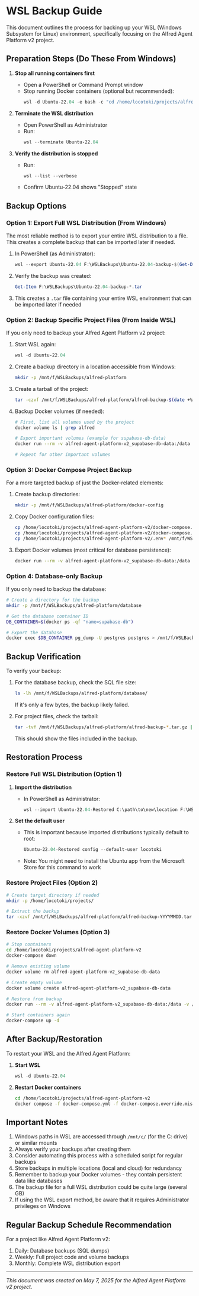 # WSL Backup Guide

This document outlines the process for backing up your WSL (Windows Subsystem for Linux) environment, specifically focusing on the Alfred Agent Platform v2 project.

## Preparation Steps (Do These From Windows)

1. **Stop all running containers first**
   - Open a PowerShell or Command Prompt window
   - Stop running Docker containers (optional but recommended):
     ```powershell
     wsl -d Ubuntu-22.04 -e bash -c "cd /home/locotoki/projects/alfred-agent-platform-v2 && docker compose down"
     ```

2. **Terminate the WSL distribution**
   - Open PowerShell as Administrator
   - Run:
     ```powershell
     wsl --terminate Ubuntu-22.04
     ```

3. **Verify the distribution is stopped**
   - Run:
     ```powershell
     wsl --list --verbose
     ```
   - Confirm Ubuntu-22.04 shows "Stopped" state

## Backup Options

### Option 1: Export Full WSL Distribution (From Windows)

The most reliable method is to export your entire WSL distribution to a file. This creates a complete backup that can be imported later if needed.

1. In PowerShell (as Administrator):
   ```powershell
   wsl --export Ubuntu-22.04 F:\WSLBackups\Ubuntu-22.04-backup-$(Get-Date -Format "yyyyMMdd").tar
   ```

2. Verify the backup was created:
   ```powershell
   Get-Item F:\WSLBackups\Ubuntu-22.04-backup-*.tar
   ```

3. This creates a `.tar` file containing your entire WSL environment that can be imported later if needed

### Option 2: Backup Specific Project Files (From Inside WSL)

If you only need to backup your Alfred Agent Platform v2 project:

1. Start WSL again:
   ```powershell
   wsl -d Ubuntu-22.04
   ```

2. Create a backup directory in a location accessible from Windows:
   ```bash
   mkdir -p /mnt/f/WSLBackups/alfred-platform
   ```

3. Create a tarball of the project:
   ```bash
   tar -czvf /mnt/f/WSLBackups/alfred-platform/alfred-backup-$(date +%Y%m%d).tar.gz -C /home/locotoki/projects alfred-agent-platform-v2
   ```

4. Backup Docker volumes (if needed):
   ```bash
   # First, list all volumes used by the project
   docker volume ls | grep alfred

   # Export important volumes (example for supabase-db-data)
   docker run --rm -v alfred-agent-platform-v2_supabase-db-data:/data -v /mnt/f/WSLBackups/alfred-platform:/backup alpine tar -czvf /backup/db-backup-$(date +%Y%m%d).tar.gz -C /data .

   # Repeat for other important volumes
   ```

### Option 3: Docker Compose Project Backup

For a more targeted backup of just the Docker-related elements:

1. Create backup directories:
   ```bash
   mkdir -p /mnt/f/WSLBackups/alfred-platform/docker-config
   ```

2. Copy Docker configuration files:
   ```bash
   cp /home/locotoki/projects/alfred-agent-platform-v2/docker-compose.yml /mnt/f/WSLBackups/alfred-platform/docker-config/
   cp /home/locotoki/projects/alfred-agent-platform-v2/docker-compose.override.*.yml /mnt/f/WSLBackups/alfred-platform/docker-config/
   cp /home/locotoki/projects/alfred-agent-platform-v2/.env* /mnt/f/WSLBackups/alfred-platform/docker-config/
   ```

3. Export Docker volumes (most critical for database persistence):
   ```bash
   docker run --rm -v alfred-agent-platform-v2_supabase-db-data:/data -v /mnt/f/WSLBackups/alfred-platform/volumes:/backup alpine tar -czvf /backup/supabase-db-data-$(date +%Y%m%d).tar.gz -C /data .
   ```

### Option 4: Database-only Backup

If you only need to backup the database:

```bash
# Create a directory for the backup
mkdir -p /mnt/f/WSLBackups/alfred-platform/database

# Get the database container ID
DB_CONTAINER=$(docker ps -qf "name=supabase-db")

# Export the database
docker exec $DB_CONTAINER pg_dump -U postgres postgres > /mnt/f/WSLBackups/alfred-platform/database/alfred-db-backup-$(date +%Y%m%d).sql
```

## Backup Verification

To verify your backup:

1. For the database backup, check the SQL file size:
   ```bash
   ls -lh /mnt/f/WSLBackups/alfred-platform/database/
   ```
   If it's only a few bytes, the backup likely failed.

2. For project files, check the tarball:
   ```bash
   tar -tvf /mnt/f/WSLBackups/alfred-platform/alfred-backup-*.tar.gz | head
   ```
   This should show the files included in the backup.

## Restoration Process

### Restore Full WSL Distribution (Option 1)

1. **Import the distribution**
   - In PowerShell as Administrator:
     ```powershell
     wsl --import Ubuntu-22.04-Restored C:\path\to\new\location F:\WSLBackups\Ubuntu-22.04-backup-YYYYMMDD.tar
     ```

2. **Set the default user**
   - This is important because imported distributions typically default to root:
     ```powershell
     Ubuntu-22.04-Restored config --default-user locotoki
     ```
   - Note: You might need to install the Ubuntu app from the Microsoft Store for this command to work

### Restore Project Files (Option 2)

```bash
# Create target directory if needed
mkdir -p /home/locotoki/projects/

# Extract the backup
tar -xzvf /mnt/f/WSLBackups/alfred-platform/alfred-backup-YYYYMMDD.tar.gz -C /home/locotoki/projects/
```

### Restore Docker Volumes (Option 3)

```bash
# Stop containers
cd /home/locotoki/projects/alfred-agent-platform-v2
docker-compose down

# Remove existing volume
docker volume rm alfred-agent-platform-v2_supabase-db-data

# Create empty volume
docker volume create alfred-agent-platform-v2_supabase-db-data

# Restore from backup
docker run --rm -v alfred-agent-platform-v2_supabase-db-data:/data -v /mnt/f/WSLBackups/alfred-platform:/backup alpine sh -c "cd /data && tar -xzvf /backup/db-backup-YYYYMMDD.tar.gz"

# Start containers again
docker-compose up -d
```

## After Backup/Restoration

To restart your WSL and the Alfred Agent Platform:

1. **Start WSL**
   ```powershell
   wsl -d Ubuntu-22.04
   ```

2. **Restart Docker containers**
   ```bash
   cd /home/locotoki/projects/alfred-agent-platform-v2
   docker compose -f docker-compose.yml -f docker-compose.override.mission-control.yml up -d
   ```

## Important Notes

1. Windows paths in WSL are accessed through `/mnt/c/` (for the C: drive) or similar mounts
2. Always verify your backups after creating them
3. Consider automating this process with a scheduled script for regular backups
4. Store backups in multiple locations (local and cloud) for redundancy
5. Remember to backup your Docker volumes - they contain persistent data like databases
6. The backup file for a full WSL distribution could be quite large (several GB)
7. If using the WSL export method, be aware that it requires Administrator privileges on Windows

## Regular Backup Schedule Recommendation

For a project like Alfred Agent Platform v2:

1. Daily: Database backups (SQL dumps)
2. Weekly: Full project code and volume backups
3. Monthly: Complete WSL distribution export

---

*This document was created on May 7, 2025 for the Alfred Agent Platform v2 project.*
